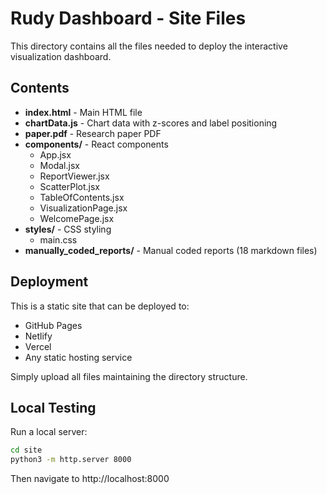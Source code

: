 # Rudy Dashboard - Site Files

This directory contains all the files needed to deploy the interactive visualization dashboard.

## Contents

- **index.html** - Main HTML file
- **chartData.js** - Chart data with z-scores and label positioning
- **paper.pdf** - Research paper PDF
- **components/** - React components
  - App.jsx
  - Modal.jsx
  - ReportViewer.jsx
  - ScatterPlot.jsx
  - TableOfContents.jsx
  - VisualizationPage.jsx
  - WelcomePage.jsx
- **styles/** - CSS styling
  - main.css
- **manually_coded_reports/** - Manual coded reports (18 markdown files)

## Deployment

This is a static site that can be deployed to:
- GitHub Pages
- Netlify
- Vercel
- Any static hosting service

Simply upload all files maintaining the directory structure.

## Local Testing

Run a local server:
```bash
cd site
python3 -m http.server 8000
```

Then navigate to http://localhost:8000

